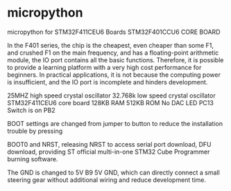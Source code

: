 # micropython
micropython for STM32F411CEU6 Boards
STM32F401CCU6 CORE BOARD

In the F401 series, the chip is the cheapest, even cheaper than some F1, and crushed F1 on the main frequency, and has a floating-point arithmetic module, the IO port contains all the basic functions. Therefore, it is possible to provide a learning platform with a very high cost performance for beginners. In practical applications, it is not because the computing power is insufficient, and the IO port is incomplete and hinders development. 

25MHZ high speed crystal oscillator 32.768k low speed crystal oscillator
STM32F411CEU6 core board 128KB RAM 512KB ROM
No DAC
LED PC13
Switch is on PB2

BOOT settings are changed from jumper to button to reduce the installation trouble by pressing 

BOOT0 and NRST, releasing NRST to access serial port download, DFU download, providing ST official multi-in-one STM32 Cube Programmer burning software. 

The GND is changed to 5V B9 5V GND, which can directly connect a small steering gear without additional wiring and reduce development time.

